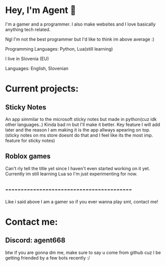 # Hey, I'm Agent 👋

I'm a gamer and a programmer.
I also make websites and I love basically anything tech related.

Ngl I'm not the best programmer but I'd like to think im above average :)

Programming Languages: Python, Lua(still learning)


I live in Slovenia (EU)

Languages: English, Slovenian


# Current projects:
## Sticky Notes
An app simmilar to the microsoft sticky notes but made in python(cuz idk other languages..)
Kinda bad rn but I'll make it better.
Key feature I will add later and the reason I am making it is the app allways apearing on top.
(sticky notes on ms store doesnt do that and I feel like its the most imp. feature for sticky notes)
## Roblox games
Can't rly tell the title yet since I haven't even started working on it yet.
Currently im still learning Lua so I'm just experimenting for now.

## -----------------------------------------
Like i said above I am a gamer so if you ever wanna play smt, contact me!


# Contact me:
## Discord: agent668
btw if you are gonna dm me, make sure to say u come from github cuz I be getting friended by a few bots recently :/
